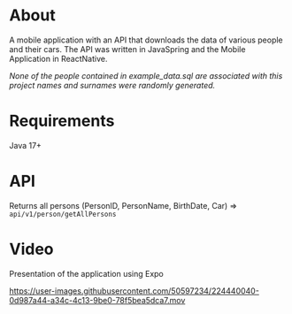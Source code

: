 # About
A mobile application with an API that downloads the data of various people and their cars. The API was written in JavaSpring and the Mobile Application in ReactNative.

*None of the people contained in example_data.sql are associated with this project names and surnames were randomly generated.*

# Requirements
Java 17+

# API
Returns all persons (PersonID, PersonName, BirthDate, Car) => 
``api/v1/person/getAllPersons``

# Video
Presentation of the application using Expo

https://user-images.githubusercontent.com/50597234/224440040-0d987a44-a34c-4c13-9be0-78f5bea5dca7.mov

